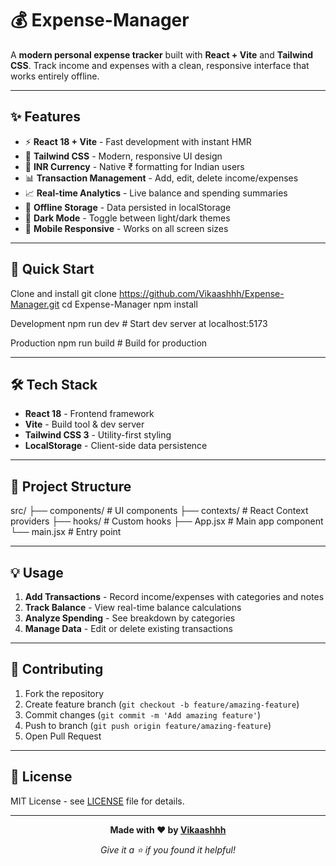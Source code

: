 # 💰 Expense-Manager

A **modern personal expense tracker** built with **React + Vite** and **Tailwind CSS**. Track income and expenses with a clean, responsive interface that works entirely offline.

---

## ✨ Features

- ⚡ **React 18 + Vite** - Fast development with instant HMR
- 🎨 **Tailwind CSS** - Modern, responsive UI design
- 💱 **INR Currency** - Native ₹ formatting for Indian users
- 📊 **Transaction Management** - Add, edit, delete income/expenses
- 📈 **Real-time Analytics** - Live balance and spending summaries
- 💾 **Offline Storage** - Data persisted in localStorage
- 🌙 **Dark Mode** - Toggle between light/dark themes
- 📱 **Mobile Responsive** - Works on all screen sizes

---

## 🚀 Quick Start

Clone and install
git clone https://github.com/Vikaashhh/Expense-Manager.git
cd Expense-Manager
npm install

Development
npm run dev # Start dev server at localhost:5173

Production
npm run build # Build for production


---

## 🛠️ Tech Stack

- **React 18** - Frontend framework
- **Vite** - Build tool & dev server  
- **Tailwind CSS 3** - Utility-first styling
- **LocalStorage** - Client-side data persistence

---

## 📁 Project Structure

src/
├── components/ # UI components
├── contexts/ # React Context providers
├── hooks/ # Custom hooks
├── App.jsx # Main app component
└── main.jsx # Entry point


---

## 💡 Usage

1. **Add Transactions** - Record income/expenses with categories and notes
2. **Track Balance** - View real-time balance calculations
3. **Analyze Spending** - See breakdown by categories
4. **Manage Data** - Edit or delete existing transactions

---

## 🤝 Contributing

1. Fork the repository
2. Create feature branch (`git checkout -b feature/amazing-feature`)
3. Commit changes (`git commit -m 'Add amazing feature'`)
4. Push to branch (`git push origin feature/amazing-feature`)
5. Open Pull Request

---

## 📄 License

MIT License - see [LICENSE](LICENSE) file for details.

---

<div align="center">

**Made with ❤️ by [Vikaashhh](https://github.com/Vikaashhh)**

*Give it a ⭐ if you found it helpful!*

</div>
